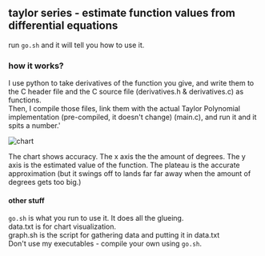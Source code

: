 ## taylor series  - estimate function values from differential equations

run `go.sh` and it will tell you how to use it.

### how it works?

I use python to take derivatives of the function you give, and write them to the C header file and the C source file (derivatives.h & derivatives.c) as functions.   
Then, I compile those files, link them with the actual Taylor Polynomial implementation (pre-compiled, it doesn't change) (main.c), and run it and it spits a number.'


![chart](https://github.com/user-attachments/assets/7860fd06-11cc-441d-a8e0-52e456188964)

The chart shows accuracy. The x axis the the amount of degrees. The y axis is the estimated value of the function. The plateau is the accurate approximation (but it swings off to lands far far away when the amount of degrees gets too big.)


#### other stuff

`go.sh` is what you run to use it. It does all the glueing.  
data.txt is for chart visualization.  
graph.sh is the script for gathering data and putting it in data.txt  
Don't use my executables - compile your own using `go.sh`.
